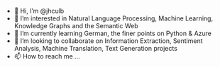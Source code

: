 - 👋 Hi, I’m @jhculb
- 👀 I’m interested in Natural Language Processing, Machine Learning, Knowledge Graphs and the Semantic Web
- 🌱 I’m currently learning German, the finer points on Python & Azure
- 💞️ I’m looking to collaborate on Information Extraction, Sentiment Analysis, Machine Translation, Text Generation projects
- 📫 How to reach me ...

<!---
jhculb/jhculb is a ✨ special ✨ repository because its `README.md` (this file) appears on your GitHub profile.
You can click the Preview link to take a look at your changes.
--->
